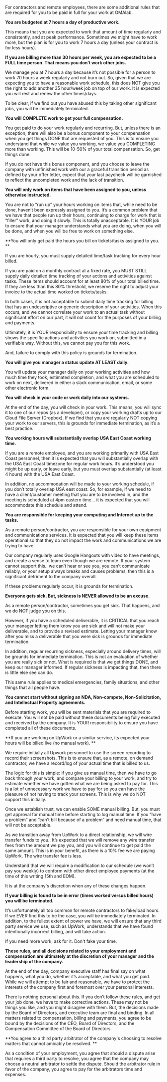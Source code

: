 For contractors and remote employees, there are some additional rules that are required for you to be paid in full for your work at OMAlab.

**You are budgeted at 7 hours a day of productive work.**

This means that you are expected to work that amount of time regularly and consistently, and at peak performance. Sometimes we might have to work more, but the plan is for you to work 7 hours a day \(unless your contract is for less hours\).

**If you are billing more than 30 hours per week, you are expected to be a FULL time person. That means you don’t work other jobs.**

We manage you at 7 hours a day because it’s not possible for a person to work 70 hours a week regularly and not burn out. So, given that we are expecting you to have a reasonable work schedule, this does NOT give you the right to add another 35 hour\/week job on top of our work. It is expected you will rest and renew the other times\/days.

To be clear, if we find out you have abused this by taking other significant jobs, you will be immediately terminated.

**You will COMPLETE work to get your full compensation.**

You get paid to do your work regularly and recurring. But, unless there is an exception, there will also be a bonus component to your compensation when you get things DONE that are requested of you. This is to ensure you understand that while we value you working, we value you COMPLETING more than working. This will
be 10-50% of your total compensation. So, get things done.

If you do not have this bonus component, and you choose to leave the company with unfinished work with our a graceful transition period as defined by your offer letter, expect that your last paycheck will be garnished to reflect the uncompleted work and the lack of transition.

**You will only work on items that have been assigned to you, unless otherwise instructed.**

You are not to “run up” your hours working on items that, while need to be done, haven’t been expressly assigned to you. It’s a common problem that we have that people run up their hours, continuing to charge for work that is “filler” work, and doing it slowly. This is totally unacceptable. It is YOUR job to ensure that your manager understands what you are doing, when you will be done, and when you will be free to work on something else.

**You will only get paid the hours you bill on tickets\/tasks assigned to you. **

If you are hourly, you must supply detailed time\/task tracking for every hour billed.

If you are paid on a monthly contract at a fixed rate, you MUST STILL supply daily detailed time tracking of your actions and activities against tasks. These items should account for at least 80% of your total billed time.  If they
are less than this 80% threshold, we reserve the right to adjust your invoice to the actual time worked on tickets\/tasks.

In both cases, it is not acceptable to submit daily time tracking for billing that has an undescriptive or generic description of your activities. When this occurs, and we cannot correlate your work to an actual task without significant effort on our part, it will not count for the purposes of your billing and
payments.

Ultimately, it is YOUR responsibility to ensure your time tracking and billing shows the specific actions and activities you work on, submitted in a verifiable way. Without this, we cannot pay you for this work.

And, failure to comply with this policy is grounds for termination.

**You will give you manager a status update AT LEAST daily.**

You will update your manager daily on your working activities and how much time they took, estimated completion, and what you are scheduled to work on next, delivered in either a slack communication, email, or some other electronic form.

**You will check in your code or work daily into our systems.**

At the end of the day, you will check in your work. This means, you will sync it to one of our repos \(as a developer\), or copy your working drafts up to our Cloud File Server \(Dropbox\). If we find that you are regularly NOT copying your work to our servers, this is grounds for immediate termination, as it’s a best practice.

**You working hours will substantially overlap USA East Coast working time.**

If you are a remote employee, and you are working primarily with USA East Coast personnel, then it is expected that you will substantially overlap with the USA East Coast timezone for regular work hours. It’s understood you might be up early, or leave early, but you must overlap substantially \(at least 4 hours\) with the USA East Coast.

In addition, no accommodation will be made to your working schedule, if you don’t totally overlap USA east coast. So, for example, if we need to have a client\/customer meeting that you are to be involved in, and the meeting is
scheduled at 4pm eastern time… it is expected that you will accommodate this schedule and attend.

**You are responsible for keeping your computing and Internet up to the tasks.**

As a remote person\/contractor, you are responsible for your own equipment and communications services. It is expected that you will keep these items operational so that they do not impact the work and communications we are trying to have.

Our company regularly uses Google Hangouts with video to have meetings, and create a sense to team even though we are remote. If your system cannot support this.. we can’t hear or see you, you can’t communicate reliably, or your setup always breaks and causes problems, then this is a significant detriment to the
company overall.

If these problems regularly occur, it is grounds for termination.

**Everyone gets sick. But, sickness is NEVER allowed to be an excuse.**

As a remote person\/contractor, sometimes you get sick. That happens, and we do NOT judge you on this.

However, if you have a scheduled deliverable, it is CRITICAL that you reach your manager letting them know you are sick and will not make your deliverable, and to provide a revised estimate. Letting your manager know after you miss a deliverable that you were sick is grounds for immediate termination.

In addition, regular recurring sickness, especially around delivery times, will be grounds for immediate termination. This is not an evaluation of whether you are really sick or not. What is required is that we get things DONE, and keep our manager informed. If regular sickness is impacting that, then there is little else see can do.

This same rule applies to medical emergencies, family situations, and other things that all people have.

**You cannot start without signing an NDA, Non-compete, Non-Solicitation, and Intellectual Property agreements.**

Before starting work, you will be sent materials that you are required to execute. You will not be paid without these documents being fully executed and received by the company. It is YOUR responsibility to ensure you have completed all of these documents.

**If you are working on UpWork or a similar service, its expected your hours will be billed live \(no manual work\). **

We require initially all Upwork personnel to use the screen recording to record their screenshots. This is to ensure that, as a remote, on demand contractor, we have a record\/log of your actual time that is billed to us.

The logic for this is simple: if you give us manual time, then we have to go back through your work, and compare your billing to your work, and try to estimate whether we have gotten what we are being asked to pay for.  This is a
lot of unnecessary work we have to pay for so you can have the pleasure of not having to track your screens. This is why we do NOT support this initially.

Once we establish trust, we can enable SOME manual billing. But, you must get approval for manual time before starting to log manual time. If you “have a problem” and “can’t bill because of a problem” and need manual time, that will not be acceptable.

As we transition away from UpWork to a direct relationship, we will wire transfer funds to you.. It’s expected that we will remove any wire transfer fees from the amount we pay you, and you will continue to get paid the same amount. This is in your benefit, as there is a 10% fee we are paying UpWork. The wire transfer fee is less.

Understand that we will require a modification to our schedule \(we won’t pay you weekly\) to conform with other direct employee payments \(at the time of this writing 15th and EOM\).

It is at the company's discretion when any of these changes happen.

**If your billing is found to be in error \(times worked versus billed hours\) you will be terminated.**

It’s unfortunately all too common for remote contractors to fake\/load hours. If we EVER find this to be the case, you will be immediately terminated. In addition, to the fullest extent of power we have, we will ensure that any third
party service we use, such as UpWork, understands that we have found intentionally incorrect billing, and will take action.

If you need more work, ask for it. Don't fake your time.

**These rules, and all decisions related to your employment and compensation are ultimately at the discretion of your manager and the leadership of the company.**

At the end of the day, company executive staff has final say on what happens, what you do, whether it’s acceptable, and what you get paid. While we will attempt to be fair and reasonable, we have to protect the interests of the company first and foremost over your personal interests.

There is nothing personal about this. If you don’t follow these rules, and get your job done, we have to make corrective actions. These may not be things you like, and you might disagree with them. But, the decisions made by the Board of Directors, and executive team are final and binding.  In all matters related to compensation, billing and payments, you agree to be bound by the decisions of the CEO, Board of Directors, and the Compensation Committee of the Board of Directors.

**You agree to a third party arbitrator of the company's choosing to resolve matters that cannot amicably be resolved. **

As a condition of your employment, you agree that should a dispute arise that requires a third party to resolve, you agree that the company may choose a neutral arbitrator to settle the dispute.  Should the arbitrator rule in favor of the company, you agree to pay for the arbitrators time and expenses.

